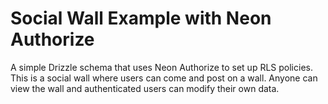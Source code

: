 # Social Wall Example with Neon Authorize

A simple Drizzle schema that uses Neon Authorize to set up RLS policies. This is a social wall where users can come and post on a wall. Anyone can view the wall and authenticated users can modify their own data.